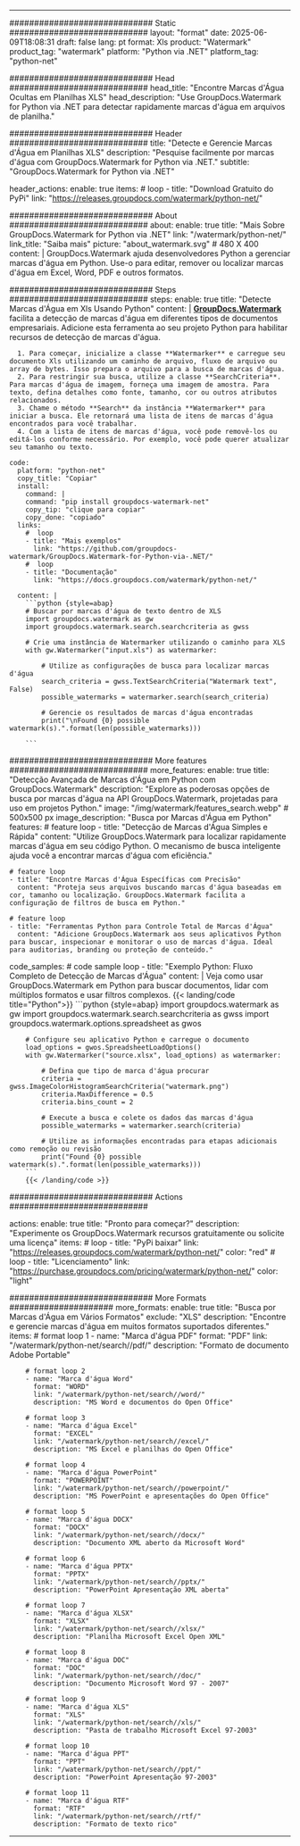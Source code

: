 
---
############################# Static ############################
layout: "format"
date:  2025-06-09T18:08:31
draft: false
lang: pt
format: Xls
product: "Watermark"
product_tag: "watermark"
platform: "Python via .NET"
platform_tag: "python-net"

############################# Head ############################
head_title: "Encontre Marcas d'Água Ocultas em Planilhas XLS"
head_description: "Use GroupDocs.Watermark for Python via .NET para detectar rapidamente marcas d'água em arquivos de planilha."

############################# Header ############################
title: "Detecte e Gerencie Marcas d'Água em Planilhas XLS" 
description: "Pesquise facilmente por marcas d'água com GroupDocs.Watermark for Python via .NET."
subtitle: "GroupDocs.Watermark for Python via .NET" 

header_actions:
  enable: true
  items:
    #  loop
    - title: "Download Gratuito do PyPi"
      link: "https://releases.groupdocs.com/watermark/python-net/"
      
############################# About ############################
about:
    enable: true
    title: "Mais Sobre GroupDocs.Watermark for Python via .NET"
    link: "/watermark/python-net/"
    link_title: "Saiba mais"
    picture: "about_watermark.svg" # 480 X 400
    content: |
       GroupDocs.Watermark ajuda desenvolvedores Python a gerenciar marcas d'água em Python. Use-o para editar, remover ou localizar marcas d'água em Excel, Word, PDF e outros formatos.

############################# Steps ############################
steps:
    enable: true
    title: "Detecte Marcas d'Água em Xls Usando Python"
    content: |
      **[GroupDocs.Watermark](https://products.groupdocs.com/watermark/python-net/)** facilita a detecção de marcas d'água em diferentes tipos de documentos empresariais. Adicione esta ferramenta ao seu projeto Python para habilitar recursos de detecção de marcas d'água.
      
      1. Para começar, inicialize a classe **Watermarker** e carregue seu documento Xls utilizando um caminho de arquivo, fluxo de arquivo ou array de bytes. Isso prepara o arquivo para a busca de marcas d'água.
      2. Para restringir sua busca, utilize a classe **SearchCriteria**. Para marcas d'água de imagem, forneça uma imagem de amostra. Para texto, defina detalhes como fonte, tamanho, cor ou outros atributos relacionados.
      3. Chame o método **Search** da instância **Watermarker** para iniciar a busca. Ele retornará uma lista de itens de marcas d'água encontrados para você trabalhar.
      4. Com a lista de itens de marcas d'água, você pode removê-los ou editá-los conforme necessário. Por exemplo, você pode querer atualizar seu tamanho ou texto.
   
    code:
      platform: "python-net"
      copy_title: "Copiar"
      install:
        command: |
        command: "pip install groupdocs-watermark-net"
        copy_tip: "clique para copiar"
        copy_done: "copiado"
      links:
        #  loop
        - title: "Mais exemplos"
          link: "https://github.com/groupdocs-watermark/GroupDocs.Watermark-for-Python-via-.NET/"
        #  loop
        - title: "Documentação"
          link: "https://docs.groupdocs.com/watermark/python-net/"
          
      content: |
        ```python {style=abap}
        # Buscar por marcas d'água de texto dentro de XLS
        import groupdocs.watermark as gw
        import groupdocs.watermark.search.searchcriteria as gwss

        # Crie uma instância de Watermarker utilizando o caminho para XLS
        with gw.Watermarker("input.xls") as watermarker:

            # Utilize as configurações de busca para localizar marcas d'água
            search_criteria = gwss.TextSearchCriteria("Watermark text", False)
            possible_watermarks = watermarker.search(search_criteria)

            # Gerencie os resultados de marcas d'água encontradas
            print("\nFound {0} possible watermark(s).".format(len(possible_watermarks)))
       
        ```  

############################# More features ############################
more_features:
  enable: true
  title: "Detecção Avançada de Marcas d'Água em Python com GroupDocs.Watermark"
  description: "Explore as poderosas opções de busca por marcas d'água na API GroupDocs.Watermark, projetadas para uso em projetos Python."
  image: "/img/watermark/features_search.webp" # 500x500 px
  image_description: "Busca por Marcas d'Água em Python"
  features:
    # feature loop
    - title: "Detecção de Marcas d'Água Simples e Rápida"
      content: "Utilize GroupDocs.Watermark para localizar rapidamente marcas d'água em seu código Python. O mecanismo de busca inteligente ajuda você a encontrar marcas d'água com eficiência."

    # feature loop
    - title: "Encontre Marcas d'Água Específicas com Precisão"
      content: "Proteja seus arquivos buscando marcas d'água baseadas em cor, tamanho ou localização. GroupDocs.Watermark facilita a configuração de filtros de busca em Python."

    # feature loop
    - title: "Ferramentas Python para Controle Total de Marcas d'Água"
      content: "Adicione GroupDocs.Watermark aos seus aplicativos Python para buscar, inspecionar e monitorar o uso de marcas d'água. Ideal para auditorias, branding ou proteção de conteúdo."
      
  code_samples:
    # code sample loop
    - title: "Exemplo Python: Fluxo Completo de Detecção de Marcas d'Água"
      content: |
        Veja como usar GroupDocs.Watermark em Python para buscar documentos, lidar com múltiplos formatos e usar filtros complexos.
        {{< landing/code title="Python">}}
        ```python {style=abap}
        import groupdocs.watermark as gw
        import groupdocs.watermark.search.searchcriteria as gwss
        import groupdocs.watermark.options.spreadsheet as gwos

        # Configure seu aplicativo Python e carregue o documento
        load_options = gwos.SpreadsheetLoadOptions()
        with gw.Watermarker("source.xlsx", load_options) as watermarker:

            # Defina que tipo de marca d'água procurar
            criteria = gwss.ImageColorHistogramSearchCriteria("watermark.png")
            criteria.MaxDifference = 0.5
            criteria.bins_count = 2

            # Execute a busca e colete os dados das marcas d'água
            possible_watermarks = watermarker.search(criteria)

            # Utilize as informações encontradas para etapas adicionais como remoção ou revisão
            print("Found {0} possible watermark(s).".format(len(possible_watermarks)))        
        ```
        {{< /landing/code >}}


############################# Actions ############################

actions:
  enable: true
  title: "Pronto para começar?"
  description: "Experimente os GroupDocs.Watermark recursos gratuitamente ou solicite uma licença"
  items:
    #  loop
    - title: "PyPi baixar"
      link: "https://releases.groupdocs.com/watermark/python-net/"
      color: "red"
        #  loop
    - title: "Licenciamento"
      link: "https://purchase.groupdocs.com/pricing/watermark/python-net/"
      color: "light"


############################# More Formats #####################
more_formats:
    enable: true
    title: "Busca por Marcas d'Água em Vários Formatos"
    exclude: "XLS"
    description: "Encontre e gerencie marcas d'água em muitos formatos suportados diferentes."
    items: 
        # format loop 1
        - name: "Marca d'água PDF"
          format: "PDF"
          link: "/watermark/python-net/search//pdf/"
          description: "Formato de documento Adobe Portable"

        # format loop 2
        - name: "Marca d'água Word"
          format: "WORD"
          link: "/watermark/python-net/search//word/"
          description: "MS Word e documentos do Open Office"
          
        # format loop 3
        - name: "Marca d'água Excel"
          format: "EXCEL"
          link: "/watermark/python-net/search//excel/"
          description: "MS Excel e planilhas do Open Office"

        # format loop 4
        - name: "Marca d'água PowerPoint"
          format: "POWERPOINT"
          link: "/watermark/python-net/search//powerpoint/"
          description: "MS PowerPoint e apresentações do Open Office"

        # format loop 5
        - name: "Marca d'água DOCX"
          format: "DOCX"
          link: "/watermark/python-net/search//docx/"
          description: "Documento XML aberto da Microsoft Word"
          
        # format loop 6
        - name: "Marca d'água PPTX"
          format: "PPTX"
          link: "/watermark/python-net/search//pptx/"
          description: "PowerPoint Apresentação XML aberta"
          
        # format loop 7
        - name: "Marca d'água XLSX"
          format: "XLSX"
          link: "/watermark/python-net/search//xlsx/"
          description: "Planilha Microsoft Excel Open XML"

        # format loop 8
        - name: "Marca d'água DOC"
          format: "DOC"
          link: "/watermark/python-net/search//doc/"
          description: "Documento Microsoft Word 97 - 2007"

        # format loop 9
        - name: "Marca d'água XLS"
          format: "XLS"
          link: "/watermark/python-net/search//xls/"
          description: "Pasta de trabalho Microsoft Excel 97-2003"

        # format loop 10
        - name: "Marca d'água PPT"
          format: "PPT"
          link: "/watermark/python-net/search//ppt/"
          description: "PowerPoint Apresentação 97-2003"

        # format loop 11
        - name: "Marca d'água RTF"
          format: "RTF"
          link: "/watermark/python-net/search//rtf/"
          description: "Formato de texto rico"

---